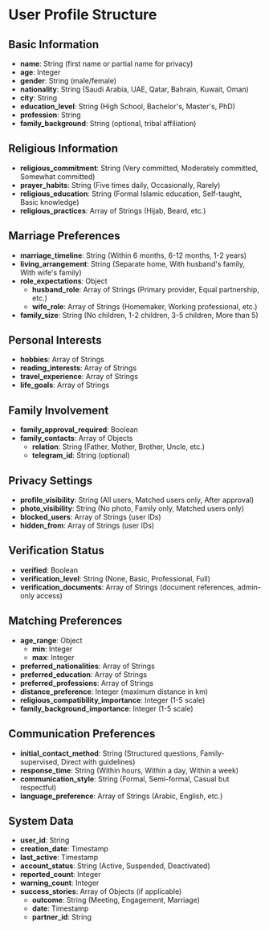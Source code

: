# User Profile Structure

## Basic Information
- **name**: String (first name or partial name for privacy)
- **age**: Integer
- **gender**: String (male/female)
- **nationality**: String (Saudi Arabia, UAE, Qatar, Bahrain, Kuwait, Oman)
- **city**: String
- **education_level**: String (High School, Bachelor's, Master's, PhD)
- **profession**: String
- **family_background**: String (optional, tribal affiliation)

## Religious Information
- **religious_commitment**: String (Very committed, Moderately committed, Somewhat committed)
- **prayer_habits**: String (Five times daily, Occasionally, Rarely)
- **religious_education**: String (Formal Islamic education, Self-taught, Basic knowledge)
- **religious_practices**: Array of Strings (Hijab, Beard, etc.)

## Marriage Preferences
- **marriage_timeline**: String (Within 6 months, 6-12 months, 1-2 years)
- **living_arrangement**: String (Separate home, With husband's family, With wife's family)
- **role_expectations**: Object
  - **husband_role**: Array of Strings (Primary provider, Equal partnership, etc.)
  - **wife_role**: Array of Strings (Homemaker, Working professional, etc.)
- **family_size**: String (No children, 1-2 children, 3-5 children, More than 5)

## Personal Interests
- **hobbies**: Array of Strings
- **reading_interests**: Array of Strings
- **travel_experience**: Array of Strings
- **life_goals**: Array of Strings

## Family Involvement
- **family_approval_required**: Boolean
- **family_contacts**: Array of Objects
  - **relation**: String (Father, Mother, Brother, Uncle, etc.)
  - **telegram_id**: String (optional)

## Privacy Settings
- **profile_visibility**: String (All users, Matched users only, After approval)
- **photo_visibility**: String (No photo, Family only, Matched users only)
- **blocked_users**: Array of Strings (user IDs)
- **hidden_from**: Array of Strings (user IDs)

## Verification Status
- **verified**: Boolean
- **verification_level**: String (None, Basic, Professional, Full)
- **verification_documents**: Array of Strings (document references, admin-only access)

## Matching Preferences
- **age_range**: Object
  - **min**: Integer
  - **max**: Integer
- **preferred_nationalities**: Array of Strings
- **preferred_education**: Array of Strings
- **preferred_professions**: Array of Strings
- **distance_preference**: Integer (maximum distance in km)
- **religious_compatibility_importance**: Integer (1-5 scale)
- **family_background_importance**: Integer (1-5 scale)

## Communication Preferences
- **initial_contact_method**: String (Structured questions, Family-supervised, Direct with guidelines)
- **response_time**: String (Within hours, Within a day, Within a week)
- **communication_style**: String (Formal, Semi-formal, Casual but respectful)
- **language_preference**: Array of Strings (Arabic, English, etc.)

## System Data
- **user_id**: String
- **creation_date**: Timestamp
- **last_active**: Timestamp
- **account_status**: String (Active, Suspended, Deactivated)
- **reported_count**: Integer
- **warning_count**: Integer
- **success_stories**: Array of Objects (if applicable)
  - **outcome**: String (Meeting, Engagement, Marriage)
  - **date**: Timestamp
  - **partner_id**: String

